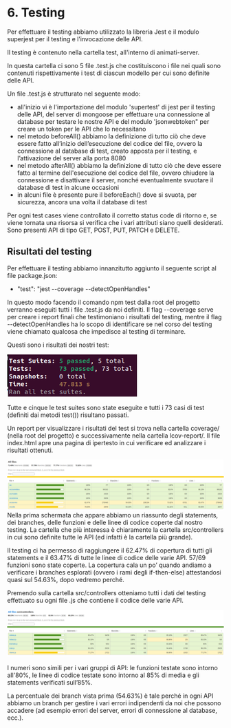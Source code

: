 
# 6. Testing

Per effettuare il testing abbiamo utilizzato la libreria Jest e il modulo superjest per il testing e l’invocazione delle API.

Il testing è contenuto nella cartella test, all'interno di animati-server.

In questa cartella ci sono 5 file .test.js che costituiscono i file nei quali sono contenuti rispettivamente i test di ciascun modello per cui sono definite delle API.

Un file .test.js è strutturato nel seguente modo:
- all'inizio vi è l'importazione del modulo 'supertest' di jest per il testing delle API, del server di mongoose per effettuare una connessione al database per testare le nostre API e del modulo 'jsonwebtoken" per creare un token per le API che lo necessitano
- nel metodo beforeAll() abbiamo la definizione di tutto ciò che deve essere fatto all’inizio dell’esecuzione del codice del file, ovvero la connessione al database di test, creato apposta per il testing, e l’attivazione del server alla porta 8080
- nel metodo afterAll() abbiamo la definizione di tutto ciò che deve essere fatto al termine dell'esecuzione del codice del file, ovvero chiudere la connessione e disattivare il server, nonché eventualmente svuotare il database di test in alcune occasioni
- in alcuni file è presente pure il beforeEach() dove si svuota, per sicurezza, ancora una volta il database di test

Per ogni test cases viene controllato il corretto status code di ritorno e, se viene tornata una risorsa si verifica che i vari attributi siano quelli desiderati.
Sono presenti API di tipo GET, POST, PUT, PATCH e DELETE.

## Risultati del testing

Per effettuare il testing abbiamo innanzitutto aggiunto il seguente script al file package.json:
- "test": "jest --coverage --detectOpenHandles"

In questo modo facendo il comando npm test dalla root del progetto verranno eseguiti tutti i file .test.js da noi definiti.
Il flag --coverage serve per creare i report finali che testimoniano i risultati del testing, mentre il flag
--detectOpenHandles ha lo scopo di identificare se nel corso del testing viene chiamato qualcosa
che impedisce al testing di terminare.

Questi sono i risultati dei nostri test:

![test](./img/uf/test.png)

Tutte e cinque le test suites sono state eseguite e tutti i 73 casi di test (definiti dai metodi test()) risultano passati.

Un report per visualizzare i risultati del test si trova nella cartella coverage/ (nella root del progetto)
e successivamente nella cartella lcov-report/.
Il file index.html apre una pagina di ipertesto in cui verificare ed analizzare i risultati ottenuti.

![test](./img/uf/test_results.png)
Nella prima schermata che appare abbiamo un riassunto degli statements, dei branches, delle funzioni e delle linee di codice coperte dal nostro testing.
La cartella che più interessa è chiaramente la cartella src/controllers in cui sono definite tutte le API
(ed infatti è la cartella più grande).

Il testing ci ha permesso di raggiungere il 62.47% di copertura di tutti gli statements e il 63.47% di tutte le
linee di codice delle varie API. 57/69 funzioni sono state coperte.
La copertura cala un po’ quando andiamo a verificare i branches esplorati (ovvero i rami degli if-then-else) attestandosi quasi sul 54.63%, dopo vedremo perché.

Premendo sulla cartella src/controllers otteniamo tutti i dati del testing effettuato su ogni file .js che
contiene il codice delle varie API.

![test](./img/uf/test_controllers.png)

I numeri sono simili per i vari gruppi di API: le funzioni testate sono intorno all'80%, le linee di
codice testate sono intorno al 85% di media e gli statements verificati sull’85%.

La percentuale dei branch vista prima (54.63%) è tale perché in ogni API abbiamo un branch per gestire i vari errori indipendenti da
noi che possono accadere (ad esempio errori del server, errori di connessione al database, ecc.).
